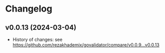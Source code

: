 # Changelog

## v0.0.13 (2024-03-04)

- History of changes: see https://github.com/rezakhademix/govalidator/compare/v0.0.9...v0.0.13

